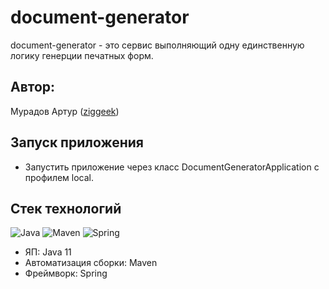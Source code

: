 # document-generator
document-generator - это сервис выполняющий одну единственную логику генерции печатных форм.
## Автор:<br>
Мурадов Артур ([ziggeek](https://github.com/ziggeek))<br>

## Запуск приложения

*  Запустить приложение через класс DocumentGeneratorApplication с профилем local.
## Стек технологий

![Java](https://camo.githubusercontent.com/26e74d6ef4bb4726fc8f8a6b3d4136376d691ecf85c8d3b464bfbf4259e5698d/68747470733a2f2f696d672e736869656c64732e696f2f62616467652f6a6176612d2532334544384230302e7376673f7374796c653d666f722d7468652d6261646765266c6f676f3d6a617661266c6f676f436f6c6f723d7768697465)
![Maven](https://camo.githubusercontent.com/3369dcd2bdf2ae2ae817c89b741cce47fd7b5299426bbe4e38bccab1f7a78e1f/68747470733a2f2f696d672e736869656c64732e696f2f62616467652f4d6176656e2d677265656e2e7376673f7374796c653d666f722d7468652d6261646765266c6f676f3d6d6f636b69746f266c6f676f436f6c6f723d7768697465)
![Spring](https://camo.githubusercontent.com/8c344c191d48932205896edfb0842d59c0182d3ad95a933cadaeb59809a2c6c5/68747470733a2f2f696d672e736869656c64732e696f2f62616467652f537072696e672d626c756576696f6c65742e7376673f7374796c653d666f722d7468652d6261646765266c6f676f3d737072696e67266c6f676f436f6c6f723d7768697465)

* ЯП: Java 11
* Автоматизация сборки: Maven
* Фреймворк: Spring